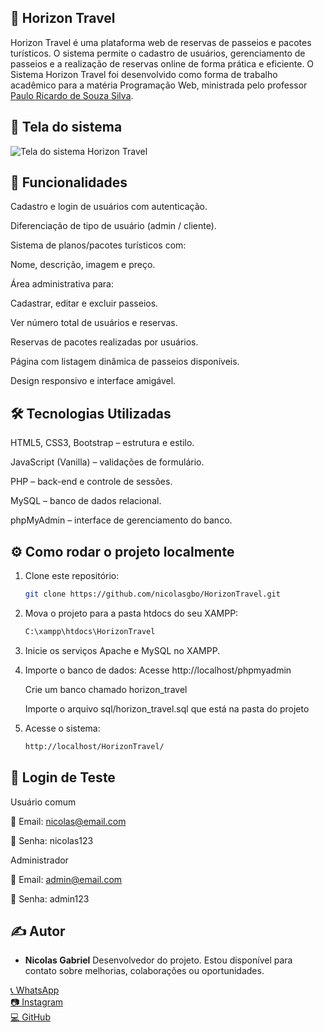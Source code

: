 ## 🧭 Horizon Travel
Horizon Travel é uma plataforma web de reservas de passeios e pacotes turísticos. O sistema permite o cadastro de usuários, gerenciamento de passeios e a realização de reservas online de forma prática e eficiente. 
O Sistema Horizon Travel foi desenvolvido como forma de trabalho acadêmico para a matéria Programação Web, ministrada pelo professor [Paulo Ricardo de Souza Silva](https://github.com/pauloricardosouza).

## 📸 Tela do sistema
![Tela do sistema Horizon Travel](https://i.imgur.com/QkZVP2l.png)

## 📌 Funcionalidades
Cadastro e login de usuários com autenticação.

Diferenciação de tipo de usuário (admin / cliente).

Sistema de planos/pacotes turísticos com:

Nome, descrição, imagem e preço.

Área administrativa para:

Cadastrar, editar e excluir passeios.

Ver número total de usuários e reservas.

Reservas de pacotes realizadas por usuários.

Página com listagem dinâmica de passeios disponíveis.

Design responsivo e interface amigável.


## 🛠️ Tecnologias Utilizadas
HTML5, CSS3, Bootstrap – estrutura e estilo.

JavaScript (Vanilla) – validações de formulário.

PHP – back-end e controle de sessões.

MySQL – banco de dados relacional.

phpMyAdmin – interface de gerenciamento do banco.


## ⚙️ Como rodar o projeto localmente

1. Clone este repositório:
   ```bash
   git clone https://github.com/nicolasgbo/HorizonTravel.git
2. Mova o projeto para a pasta htdocs do seu XAMPP:
   ```bash
   C:\xampp\htdocs\HorizonTravel
3. Inicie os serviços Apache e MySQL no XAMPP.
4. Importe o banco de dados:
     Acesse http://localhost/phpmyadmin
   
     Crie um banco chamado horizon_travel
   
     Importe o arquivo sql/horizon_travel.sql que está na pasta do projeto
   
6. Acesse o sistema:
   ```bash
   http://localhost/HorizonTravel/

## 🔐 Login de Teste

Usuário comum

📧 Email: nicolas@email.com

🔑 Senha: nicolas123

Administrador

📧 Email: admin@email.com

🔑 Senha: admin123


## ✍️ Autor

- **Nicolas Gabriel**
Desenvolvedor do projeto. Estou disponível para contato sobre melhorias, colaborações ou oportunidades.

[📞 WhatsApp](https://wa.me/5542984075645)  
[📷 Instagram](https://instagram.com/nicolasgbo)  
[💻 GitHub](https://github.com/nicolasgbo)


